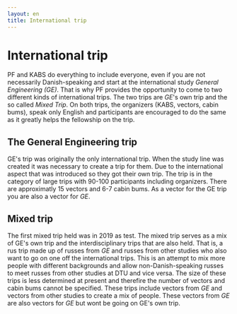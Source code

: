 ```yaml
---
layout: en
title: International trip
---
```


<h1>International trip</h1>
<p>
PF and KABS do everything to include everyone, even if you are not necessarily Danish-speaking and start at the international study <em>General Engineering (GE)</em>. That is why PF provides the opportunity to come to two different kinds of international trips. The two trips are <em>GE</em>'s own trip and the so called <em>Mixed Trip</em>. On both trips, the organizers (KABS, vectors, cabin bums), speak only English and participants are encouraged to do the same as it greatly helps the fellowship on the trip.
</p>

<h2>The General Engineering trip</h2>
<p>
GE's trip was originally the only international trip. When the study line was created it was necessary to create a trip for them. Due to the international aspect that was introduced so they got their own trip. The trip is in the category of large trips with 90-100 participants including organizers. There are approximatly 15 vectors and 6-7 cabin bums. As a vector for the GE trip you are also a vector for <em>GE</em>.
</p>

<h2>Mixed trip</h2>
<p>
The first mixed trip held was in 2019 as test. The mixed trip serves as a mix of GE's own trip and the interdisciplinary trips that are also held. That is, a rus trip made up of russes from <em>GE</em> and russes from other studies who also want to go on one off the international trips. This is an attempt to mix more people with different backgrounds and allow non-Danish-speaking russes to meet russes from other studies at DTU and vice versa. The size of these trips is less determined at present and therefire the number of vectors and cabin bums cannot be specified. These trips include vectors from <em>GE</em> and vectors from other studies to create a mix of people. These vectors from <em>GE</em> are also vectors for <em>GE</em> but wont be going on GE's own trip.
</p>
